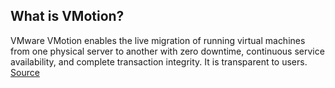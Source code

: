 ## What is VMotion?
VMware VMotion enables the live migration of running virtual machines from one physical server to another with zero downtime, continuous service availability, and complete transaction integrity. It is transparent to users.
[Source](http://www.mosaictec.com/tessera/what-is-vmotion.htm)